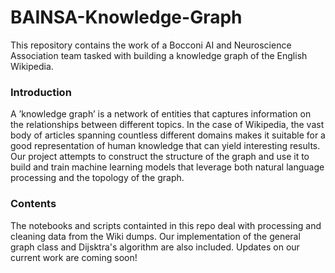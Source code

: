 # BAINSA-Knowledge-Graph
This repository contains the work of a Bocconi AI and Neuroscience Association team tasked with building a knowledge graph of the English Wikipedia.

<h3> Introduction </h3>

A ’knowledge graph’ is a network of entities that captures information on the
relationships between different topics. In the case of Wikipedia, the vast body
of articles spanning countless different domains makes it suitable for a good
representation of human knowledge that can yield interesting results. Our
project attempts to construct the structure of the graph and use it to build and
train machine learning models that leverage both natural language processing
and the topology of the graph.

<h3> Contents </h3>

The notebooks and scripts containted in this repo deal with processing and cleaning data from the Wiki dumps. Our implementation of the general graph class and Dijsktra's algorithm are also included. Updates on our current work are coming soon!

